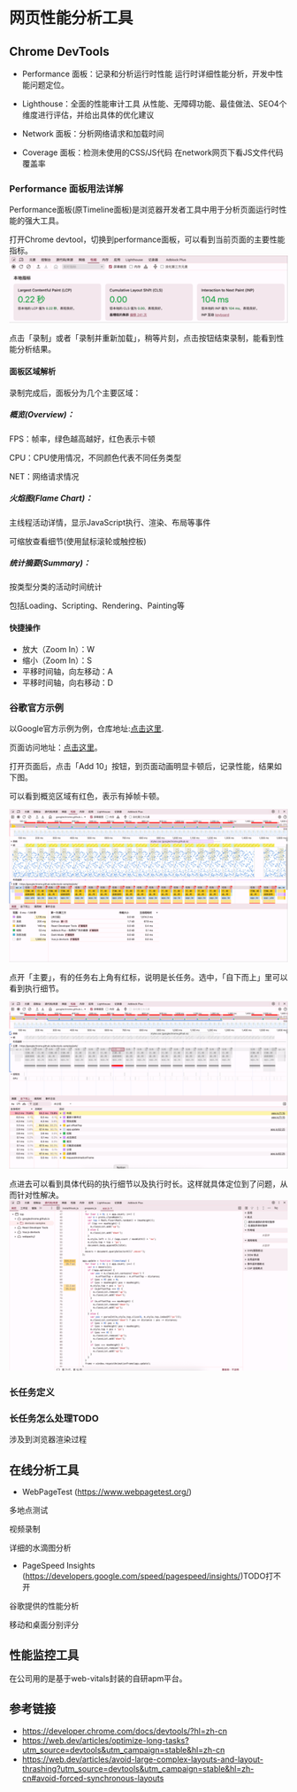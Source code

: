 # 网页性能分析工具

## Chrome DevTools

- Performance 面板：记录和分析运行时性能
运行时详细性能分析，开发中性能问题定位。

- Lighthouse：全面的性能审计工具
从性能、无障碍功能、最佳做法、SEO4个维度进行评估，并给出具体的优化建议

- Network 面板：分析网络请求和加载时间

- Coverage 面板：检测未使用的CSS/JS代码
在network网页下看JS文件代码覆盖率

### Performance 面板用法详解
Performance面板(原Timeline面板)是浏览器开发者工具中用于分析页面运行时性能的强大工具。

打开Chrome devtool，切换到performance面板，可以看到当前页面的主要性能指标。
![这是图片](https://raw.githubusercontent.com/cala2cala/image-hosting/main/wechat_2025-08-13_175957_968.png "performance面板")

点击「录制」或者「录制并重新加载」，稍等片刻，点击按钮结束录制，能看到性能分析结果。

#### 面板区域解析
录制完成后，面板分为几个主要区域：

##### 概览(Overview)：

FPS：帧率，绿色越高越好，红色表示卡顿

CPU：CPU使用情况，不同颜色代表不同任务类型

NET：网络请求情况

##### 火焰图(Flame Chart)：

主线程活动详情，显示JavaScript执行、渲染、布局等事件

可缩放查看细节(使用鼠标滚轮或触控板)

##### 统计摘要(Summary)：

按类型分类的活动时间统计

包括Loading、Scripting、Rendering、Painting等

#### 快捷操作
- 放大（Zoom In）：W
- 缩小（Zoom In）：S
- 平移时间轴，向左移动：A
- 平移时间轴，向右移动：D

### 谷歌官方示例
以Google官方示例为例，仓库地址:[点击这里](https://github.com/GoogleChrome/devtools-samples/tree/main/jank).

页面访问地址：[点击这里](https://googlechrome.github.io/devtools-samples/jank/)。

打开页面后，点击「Add 10」按钮，到页面动画明显卡顿后，记录性能，结果如下图。

可以看到概览区域有红色，表示有掉帧卡顿。


![这是图片](https://raw.githubusercontent.com/cala2cala/image-hosting/main/wechat_2025-08-13_202058_104.png "performance面板")

点开「主要」，有的任务右上角有红标，说明是长任务。选中，「自下而上」里可以看到执行细节。

![这是图片](https://raw.githubusercontent.com/cala2cala/image-hosting/main/wechat_2025-08-13_202951_034.png "performance面板")

点进去可以看到具体代码的执行细节以及执行时长。这样就具体定位到了问题，从而针对性解决。
![这是图片](https://raw.githubusercontent.com/cala2cala/image-hosting/main/微信图片_2025-08-13_203031_454.png "performance面板")

### 长任务定义

### 长任务怎么处理TODO
涉及到浏览器渲染过程


## 在线分析工具

- WebPageTest (https://www.webpagetest.org/)

多地点测试

视频录制

详细的水滴图分析
- PageSpeed Insights (https://developers.google.com/speed/pagespeed/insights/)TODO打不开

谷歌提供的性能分析

移动和桌面分别评分


##  性能监控工具

在公司用的是基于web-vitals封装的自研apm平台。


## 参考链接
- https://developer.chrome.com/docs/devtools/?hl=zh-cn
- https://web.dev/articles/optimize-long-tasks?utm_source=devtools&utm_campaign=stable&hl=zh-cn
- https://web.dev/articles/avoid-large-complex-layouts-and-layout-thrashing?utm_source=devtools&utm_campaign=stable&hl=zh-cn#avoid-forced-synchronous-layouts